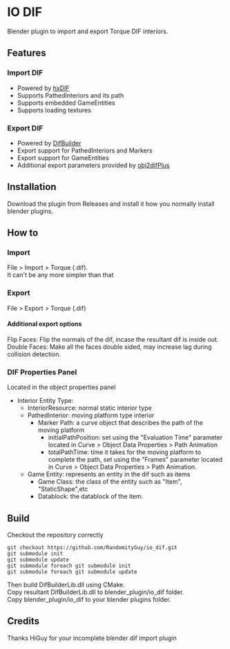 # IO DIF

Blender plugin to import and export Torque DIF interiors.

## Features

### Import DIF

- Powered by [hxDIF](https://github.com/RandomityGuy/hxDIF)
- Supports PathedInteriors and its path
- Supports embedded GameEntities
- Supports loading textures

### Export DIF

- Powered by [DifBuilder](https://github.com/RandomityGuy/DifBuilder)
- Export support for PathedInteriors and Markers
- Export support for GameEntities
- Additional export parameters provided by [obj2difPlus](https://github.com/RandomityGuy/obj2difPlus)

## Installation

Download the plugin from Releases and install it how you normally install blender plugins.

## How to

### Import

File > Import > Torque (.dif).  
It can't be any more simpler than that

### Export

File > Export > Torque (.dif)

#### Additional export options

Flip Faces: Flip the normals of the dif, incase the resultant dif is inside out.  
Double Faces: Make all the faces double sided, may increase lag during collision detection.

### DIF Properties Panel

Located in the object properties panel

- Interior Entity Type:
  - InteriorResource: normal static interior type
  - PathedInterior: moving platform type interior
    - Marker Path: a curve object that describes the path of the moving platform
      - initialPathPosition: set using the "Evaluation Time" parameter located in Curve > Object Data Properties > Path Animation
      - totalPathTime: time it takes for the moving platform to complete the path, set using the "Frames" parameter located in Curve > Object Data Properties > Path Animation.
  - Game Entity: represents an entity in the dif such as items
    - Game Class: the class of the entity such as "Item", "StaticShape",etc
    - Datablock: the datablock of the item.

## Build

Checkout the repository correctly

```
git checkout https://github.com/RandomityGuy/io_dif.git
git submodule init
git submodule update
git submodule foreach git submodule init
git submodule foreach git submodule update
```

Then build DifBuilderLib.dll using CMake.  
Copy resultant DifBuilderLib.dll to blender_plugin/io_dif folder.  
Copy blender_plugin/io_dif to your blender plugins folder.

## Credits

Thanks HiGuy for your incomplete blender dif import plugin

